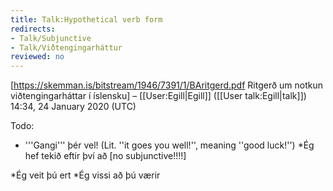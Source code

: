 ```yaml
---
title: Talk:Hypothetical verb form
redirects:
- Talk/Subjunctive
- Talk/Viðtengingarháttur
reviewed: no
---
```


[https://skemman.is/bitstream/1946/7391/1/BAritgerd.pdf Ritgerð um notkun viðtengingarháttar í íslensku] – [[User:Egill|Egill]] ([[User talk:Egill|talk]]) 14:34, 24 January 2020 (UTC)

Todo:

* '''Gangi''' þér vel! (Lit. ''it goes you well!'', meaning ''good luck!'')
*Ég hef tekið eftir því að [no subjunctive!!!!]

*Ég veit þú ert
*Ég vissi að þú værir

